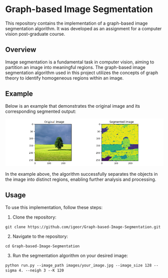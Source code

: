 # Graph-based Image Segmentation

This repository contains the implementation of a graph-based image segmentation algorithm. It was developed as an assignment for a computer vision post-graduate course.

## Overview

Image segmentation is a fundamental task in computer vision, aiming to partition an image into meaningful regions. The graph-based image segmentation algorithm used in this project utilizes the concepts of graph theory to identify homogeneous regions within an image.

## Example

Below is an example that demonstrates the original image and its corresponding segmented output:

![Segmented Image](results/land_segmented_256_n1_sigma5.png)

In the example above, the algorithm successfully separates the objects in the image into distinct regions, enabling further analysis and processing.

## Usage

To use this implementation, follow these steps:

1. Clone the repository:

```shell
git clone https://github.com/igeor/Graph-based-Image-Segmentation.git
```

2. Navigate to the repository:

```shell 
cd Graph-based-Image-Segmentation
```

3. Run the segmentation algorithm on your desired image:

```shell
python run.py --image_path images/your_image.jpg --image_size 128 --sigma 4. --neigh 3 --K 120
```